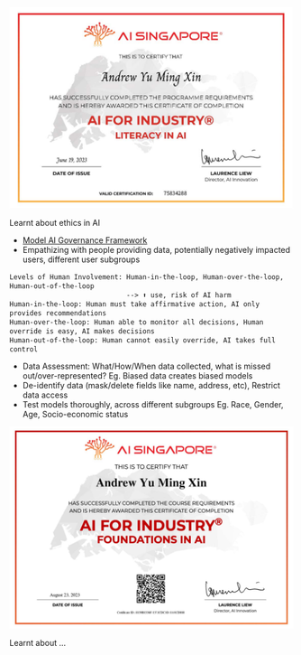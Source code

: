 ![Literacy_in_AI_certificate](Literacy_in_AI_certificate.jpg)

Learnt about ethics in AI
- [Model AI Governance Framework](https://www.pdpc.gov.sg/-/media/files/pdpc/pdf-files/resource-for-organisation/ai/sgmodelaigovframework2.pdf)
- Empathizing with people providing data, potentially negatively impacted users, different user subgroups
```
Levels of Human Involvement: Human-in-the-loop, Human-over-the-loop, Human-out-of-the-loop
                             --> ⬆️ use, risk of AI harm
Human-in-the-loop: Human must take affirmative action, AI only provides recommendations
Human-over-the-loop: Human able to monitor all decisions, Human override is easy, AI makes decisions
Human-out-of-the-loop: Human cannot easily override, AI takes full control
```
- Data Assessment: What/How/When data collected, what is missed out/over-represented? Eg. Biased data creates biased models
- De-identify data (mask/delete fields like name, address, etc), Restrict data access
- Test models thoroughly, across different subgroups Eg. Race, Gender, Age, Socio-economic status

![Foundations_in_AI_certificate](Foundations_in_AI_certificate.jpg)

Learnt about ...
